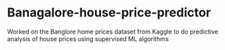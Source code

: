 # Banagalore-house-price-predictor
Worked on the Banglore home prices dataset from Kaggle to do predictive analysis of house prices using supervised ML algorithms 
